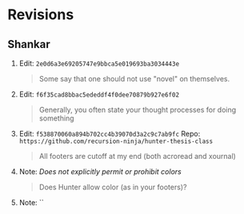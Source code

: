Revisions
=========

##  Shankar

1.  Edit: `2e0d6a3e69205747e9bbca5e019693ba3034443e`  
    > Some say that one should not use "novel" on themselves.

2.  Edit: `f6f35cad8bbac5ededdf4f0dee70879b927e6f02`  
    > Generally, you often state your thought processes for doing something

3.  Edit: `f538870060a894b702cc4b39070d3a2c9c7ab9fc`
    Repo: `https://github.com/recursion-ninja/hunter-thesis-class`
    > All footers are cutoff at my end (both acroread and xournal)

4.  Note: *Does not explicitly permit or prohibit colors*  
    > Does Hunter allow color (as in your footers)?

5.  Note: ``
    > 
